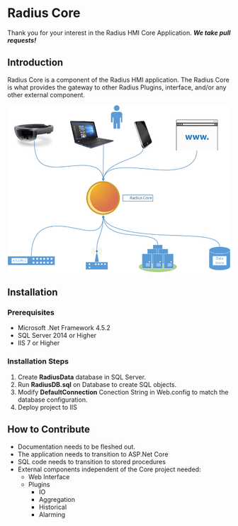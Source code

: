 # Radius Core
Thank you for your interest in the Radius HMI Core Application. ___We take pull requests!___

## Introduction
Radius Core is a component of the Radius HMI application. The Radius Core is what provides the gateway to other Radius Plugins, interface, and/or any other external component.

![Radius HMI Core](https://github.com/Radius-HMI/RadiusCore/blob/master/Documents/Images/RadiusUserOverviewCore.png)

## Installation
### Prerequisites
* Microsoft .Net Framework 4.5.2
* SQL Server 2014 or Higher
* IIS 7 or Higher

### Installation Steps
1. Create __RadiusData__ database in SQL Server.
2. Run __RadiusDB.sql__ on Database to create SQL objects.
3. Modify __DefaultConnection__ Conection String in Web.config to match the database configuration.
4. Deploy project to IIS

## How to Contribute
* Documentation needs to be fleshed out.
* The application needs to transition to ASP.Net Core
* SQL code needs to transition to stored procedures
* External components independent of the Core project needed:
  * Web Interface
  * Plugins
    * IO
    * Aggregation
    * Historical
    * Alarming
